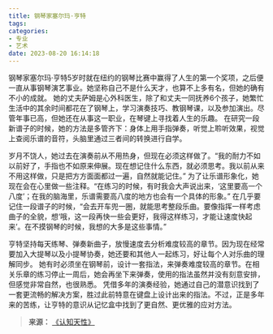 ```yaml
---
title: 钢琴家塞尔玛·亨特
tags:
categories:
- 专业
- 艺术
date: 2023-08-20 16:14:18
---
```


钢琴家塞尔玛·亨特5岁时就在纽约的钢琴比赛中赢得了人生的第一个奖项，之后便一直从事钢琴演艺事业。她坚称自己不是什么天才，也算不上多有名，但她的确有不小的成就。
她的丈夫萨姆是心外科医生，除了和丈夫一同抚养6个孩子，她繁忙生活中的其余时间都花在了钢琴上，学习演奏技巧、教钢琴课，以及参加演出。尽管年事已高，但她还在从事这一职业，在琴键上寻找着人生的乐趣。<!--more-->
在研究一段新谱子的时候，她的方法是多管齐下：身体上用手指弹奏，听觉上聆听效果，视觉上查阅乐谱的音符，头脑里通过三者间的转换进行自学。

岁月不饶人，她过去在演奏前从不用热身，但现在必须这样做了。“我的耐力不如以前好了，手指也不如原来伸展。现在想记住什么东西，就必须思考。我以前从来不用这样做，只是把方方面面都过一遍，自然就能记住。”
为了让乐谱形象化，她现在会在心里做一些注释。“在练习的时候，有时我会大声说出来，‘这里要高一个八度’；在我的脑海里，乐谱需要高八度的地方也会有一个具体的形象。”
在几乎要记住一段谱子的时候，“会去开车兜一圈，就能思考整段乐曲。要像指挥一样考虑曲子的全貌，想‘哦，这一段再快一些会更好，我得这样练习，才能让速度快起来’。在不摸钢琴的时候，我想的大多是这些事情。”

亨特坚持每天练琴、弹奏新曲子，放慢速度去分析难度较高的章节。因为现在经常要加入大提琴以及小提琴协奏，她还要和其他人一起练习，好让每个人对乐曲的理解同步。
她有时必须坐在钢琴前，设计一套指法，来弹奏难度较高的章节。在相关乐章的练习停止一周后，她会再坐下来弹奏，使用的指法虽然并没有刻意安排，但感觉非常自然，也很熟悉。
凭借多年的演奏经验，她通过自己的潜意识找到了一套更流畅的解决方案，胜过此前特意在键盘上设计出来的指法。不过，正是多年来的苦练，让亨特的意识从记忆盒中找到了更自然、更优雅的应对方法。

> **来源：**
>[《认知天性》](https://yamaeye.github.io/docs/#/读书/学习/认知天性.md)  
